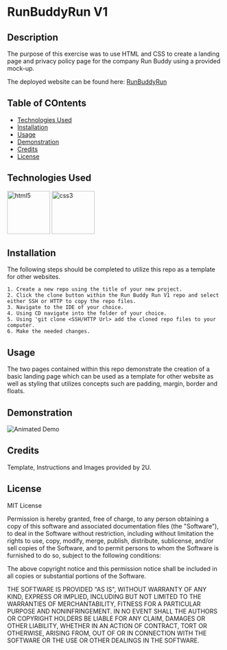 # RunBuddyRun V1

## Description 
 
The purpose of this exercise was to use HTML and CSS to create a landing page and privacy policy page for the company Run Buddy using a provided mock-up.

The deployed website can be found here: [RunBuddyRun](https://d-taylor6403.github.io/RunBuddyRunV1/)


## Table of COntents

* [Technologies Used](#Technologies)
* [Installation](#installation)
* [Usage](#usage)
* [Demonstration](#demonstration)
* [Credits](#credits)
* [License](#license)


## Technologies Used

<img src="https://devicons.github.io/devicon/devicon.git/icons/html5/html5-original-wordmark.svg" alt="html5" width="100" height="100"/> 

<img src="https://devicons.github.io/devicon/devicon.git/icons/css3/css3-original-wordmark.svg" alt="css3" width="100" height="100"/> 

## Installation

The following steps should be completed to utilize this repo as a template for other websites.

    1. Create a new repo using the title of your new project.
    2. Click the clone button within the Run Buddy Run V1 repo and select  either SSH or HTTP to copy the repo files. 
    3. Navigate to the IDE of your choice.
    4. Using CD navigate into the folder of your choice.
    5. Using 'git clone <SSH/HTTP Url> add the cloned repo files to your computer.
    6. Make the needed changes. 


## Usage

The two pages contained within this repo demonstrate the creation of a basic landing page which can be used as a template for other website as well as styling that utilizes concepts such are padding, margin, border and floats.


## Demonstration

![Animated Demo](https://github.com/d-taylor6403/RunBuddyRunV1/blob/main/Run%20Buddy_%20Come%20Train%20With%20Us.gif)


## Credits

Template, Instructions and Images provided by 2U.

## License

MIT License

Permission is hereby granted, free of charge, to any person obtaining a copy
of this software and associated documentation files (the "Software"), to deal
in the Software without restriction, including without limitation the rights
to use, copy, modify, merge, publish, distribute, sublicense, and/or sell
copies of the Software, and to permit persons to whom the Software is
furnished to do so, subject to the following conditions:

The above copyright notice and this permission notice shall be included in all
copies or substantial portions of the Software.

THE SOFTWARE IS PROVIDED "AS IS", WITHOUT WARRANTY OF ANY KIND, EXPRESS OR
IMPLIED, INCLUDING BUT NOT LIMITED TO THE WARRANTIES OF MERCHANTABILITY,
FITNESS FOR A PARTICULAR PURPOSE AND NONINFRINGEMENT. IN NO EVENT SHALL THE
AUTHORS OR COPYRIGHT HOLDERS BE LIABLE FOR ANY CLAIM, DAMAGES OR OTHER
LIABILITY, WHETHER IN AN ACTION OF CONTRACT, TORT OR OTHERWISE, ARISING FROM,
OUT OF OR IN CONNECTION WITH THE SOFTWARE OR THE USE OR OTHER DEALINGS IN THE
SOFTWARE.